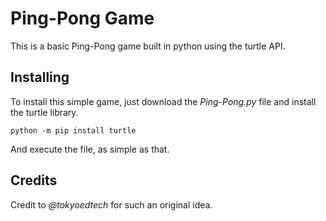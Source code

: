 # Ping-Pong Game
This is a basic Ping-Pong game built in python using the turtle API.

## Installing

To install this simple game, just download the _Ping-Pong.py_ file and install the turtle library.

```
python -m pip install turtle
```

And execute the file, as simple as that.

## Credits

Credit to _@tokyoedtech_ for such an original idea.
